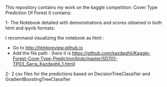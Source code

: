 This repository contains my work on the kaggle competition: Cover Type Prediction Of Forest
It contains:

1- The Notebook detailed with demonstrations and scores obtained in both html and ipynb formats:

I recommand visualizing the notebook as html :
  - Go to http://htmlpreview.github.io
  - Add the file path : (here it is https://github.com/kazdaghli/Kaggle-Forest-Cove-Type-Prediction/blob/master/SD701-TP03_Sarra_Kazdaghli_1.html)

2- 2 csv files for the predictions based on DecisionTreeClassifier and GradientBoostingTreeClassifier
